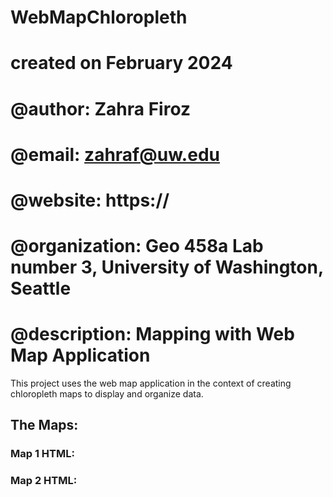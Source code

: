 # WebMapChloropleth
# created on February 2024
# @author:          Zahra Firoz
# @email:           zahraf@uw.edu
# @website:         https://
# @organization:    Geo 458a Lab number 3, University of Washington, Seattle
# @description:     Mapping with Web Map Application

This project uses the web map application in the context of creating chloropleth maps to display and organize data. 

## The Maps:

### Map 1 HTML:

### Map 2 HTML:
